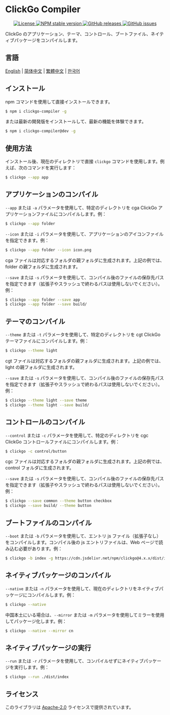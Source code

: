 # ClickGo Compiler

<p align="center">
    <a href="https://github.com/maiyun/clickgo-compiler/blob/master/LICENSE">
        <img alt="License" src="https://img.shields.io/github/license/maiyun/clickgo-compiler?color=blue" />
    </a>
    <a href="https://www.npmjs.com/package/clickgo-compiler">
        <img alt="NPM stable version" src="https://img.shields.io/npm/v/clickgo-compiler?color=brightgreen&logo=npm" />
    </a>
    <a href="https://github.com/maiyun/clickgo-compiler/releases">
        <img alt="GitHub releases" src="https://img.shields.io/github/v/release/maiyun/clickgo-compiler?color=brightgreen&logo=github" />
    </a>
    <a href="https://github.com/maiyun/clickgo-compiler/issues">
        <img alt="GitHub issues" src="https://img.shields.io/github/issues/maiyun/clickgo-compiler?color=blue&logo=github" />
    </a>
</p>

ClickGo のアプリケーション、テーマ、コントロール、ブートファイル、ネイティブパッケージをコンパイルします。

## 言語

[English](../README.md) | [简体中文](README.sc.md) | [繁體中文](README.tc.md) | [한국어](README.ko.md)

## インストール

npm コマンドを使用して直接インストールできます。

```sh
$ npm i clickgo-compiler -g
```

または最新の開発版をインストールして、最新の機能を体験できます。

```sh
$ npm i clickgo-compiler@dev -g
```

## 使用方法

インストール後、現在のディレクトリで直接 `clickgo` コマンドを使用します。例えば、次のコマンドを実行します：

```sh
$ clickgo --app app
```

## アプリケーションのコンパイル

`--app` または `-a` パラメータを使用して、特定のディレクトリを cga ClickGo アプリケーションファイルにコンパイルします。例：

```sh
$ clickgo --app folder
```

`--icon` または `-i` パラメータを使用して、アプリケーションのアイコンファイルを指定できます。例：

```sh
$ clickgo --app folder --icon icon.png
```

cga ファイルは対応するフォルダの親フォルダに生成されます。上記の例では、folder の親フォルダに生成されます。

`--save` または `-s` パラメータを使用して、コンパイル後のファイルの保存先パスを指定できます（拡張子やスラッシュで終わるパスは使用しないでください）。例：

```sh
$ clickgo --app folder --save app
$ clickgo --app folder --save build/
```

## テーマのコンパイル

`--theme` または `-t` パラメータを使用して、特定のディレクトリを cgt ClickGo テーマファイルにコンパイルします。例：

```sh
$ clickgo --theme light
```

cgt ファイルは対応するフォルダの親フォルダに生成されます。上記の例では、light の親フォルダに生成されます。

`--save` または `-s` パラメータを使用して、コンパイル後のファイルの保存先パスを指定できます（拡張子やスラッシュで終わるパスは使用しないでください）。例：

```sh
$ clickgo --theme light --save theme
$ clickgo --theme light --save build/
```

## コントロールのコンパイル

`--control` または `-c` パラメータを使用して、特定のディレクトリを cgc ClickGo コントロールファイルにコンパイルします。例：

```sh
$ clickgo -c control/button
```

cgc ファイルは対応するフォルダの親フォルダに生成されます。上記の例では、control フォルダに生成されます。

`--save` または `-s` パラメータを使用して、コンパイル後のファイルの保存先パスを指定できます（拡張子やスラッシュで終わるパスは使用しないでください）。例：

```sh
$ clickgo --save common --theme button checkbox
$ clickgo --save build/ --theme button
```

## ブートファイルのコンパイル

`--boot` または `-b` パラメータを使用して、エントリ js ファイル（拡張子なし）をコンパイルします。コンパイル後の js エントリファイルは、Web ページで読み込む必要があります。例：

```sh
$ clickgo -b index -g https://cdn.jsdelivr.net/npm/clickgo@4.x.x/dist/index.js
```

## ネイティブパッケージのコンパイル

`--native` または `-n` パラメータを使用して、現在のディレクトリをネイティブパッケージにコンパイルします。例：

```sh
$ clickgo --native
```

中国本土にいる場合は、`--mirror` または `-m` パラメータを使用してミラーを使用してパッケージ化します。例：

```sh
$ clickgo --native --mirror cn
```

## ネイティブパッケージの実行

`--run` または `-r` パラメータを使用して、コンパイルせずにネイティブパッケージを実行します。例：

```sh
$ clickgo --run ./dist/index
```

## ライセンス

このライブラリは [Apache-2.0](../LICENSE) ライセンスで提供されています。